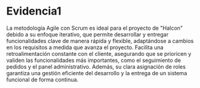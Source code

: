 # Evidencia1

La metodología Agile con Scrum es ideal para el proyecto de "Halcon" debido a su enfoque iterativo, que permite desarrollar y entregar funcionalidades clave de manera rápida y flexible, 
adaptándose a cambios en los requisitos a medida que avanza el proyecto. Facilita una retroalimentación constante con el cliente, asegurando que se prioricen y validen las funcionalidades
más importantes, como el seguimiento de pedidos y el panel administrativo. Además, su clara asignación de roles garantiza una gestión eficiente del desarrollo y la entrega de un sistema 
funcional de forma continua.








